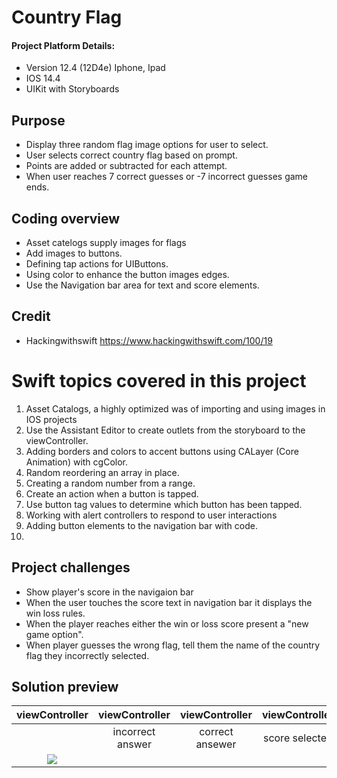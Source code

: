 #  Country Flag
#### Project Platform Details:
* Version 12.4 (12D4e) Iphone, Ipad
* IOS 14.4
* UIKit with Storyboards
## Purpose
* Display three random flag image options for user to select.
* User selects correct country flag based on prompt.
* Points are added or subtracted for each attempt.
* When user reaches 7 correct guesses or -7 incorrect guesses game ends.

## Coding overview
* Asset catelogs supply images for flags 
* Add images to buttons. 
* Defining tap actions for UIButtons.
* Using color to enhance the button images edges.
* Use the Navigation bar area for text and score elements.

## Credit
* Hackingwithswift https://www.hackingwithswift.com/100/19

# Swift topics covered in this project
1. Asset Catalogs, a highly optimized was of importing and using images in IOS projects
2. Use the Assistant Editor to create outlets from the storyboard to the viewController.
3. Adding borders and colors to accent buttons using CALayer (Core Animation) with cgColor.
4. Random reordering an array in place.
5. Creating a random number from a range.
6. Create an action when a button is tapped. 
7. Use button tag values to determine which button has been tapped.
8. Working with alert controllers to respond to user interactions
9. Adding button elements to the navigation bar with code.
10. 
## Project challenges
* Show player's score in the navigaion bar
* When the user touches the score text in navigation bar it displays the win loss rules. 
* When the player reaches either the win or loss score present a "new game option".
* When player guesses the wrong flag, tell them the name of the country flag they incorrectly selected.

## Solution preview

| viewController | viewController | viewController | viewController |
| :---------------: | :---------------: | :---------------: | :---------------: |
|                         | incorrect answer | correct ansewer | score selected |
| <img src="https://gihub.com/benjkent/Hacking-with-Swift-UIKit-02-CountryFlag/blob/main/screenshots/viewController.png"> |    |    |     |



